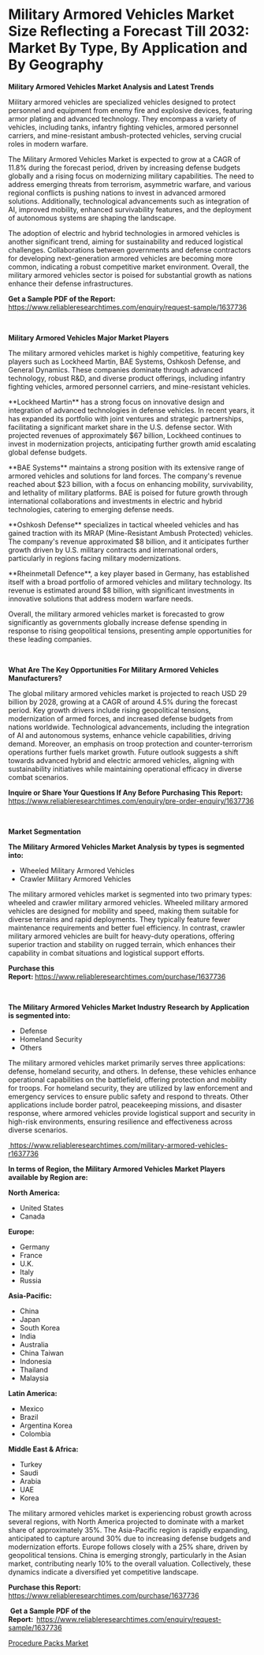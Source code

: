 <p><h1>Military Armored Vehicles Market Size Reflecting a Forecast Till 2032: Market By Type, By Application and By Geography</h1></p><p><strong>Military Armored Vehicles Market Analysis and Latest Trends</strong></p>
<p><p>Military armored vehicles are specialized vehicles designed to protect personnel and equipment from enemy fire and explosive devices, featuring armor plating and advanced technology. They encompass a variety of vehicles, including tanks, infantry fighting vehicles, armored personnel carriers, and mine-resistant ambush-protected vehicles, serving crucial roles in modern warfare.</p><p>The Military Armored Vehicles Market is expected to grow at a CAGR of 11.8% during the forecast period, driven by increasing defense budgets globally and a rising focus on modernizing military capabilities. The need to address emerging threats from terrorism, asymmetric warfare, and various regional conflicts is pushing nations to invest in advanced armored solutions. Additionally, technological advancements such as integration of AI, improved mobility, enhanced survivability features, and the deployment of autonomous systems are shaping the landscape.</p><p>The adoption of electric and hybrid technologies in armored vehicles is another significant trend, aiming for sustainability and reduced logistical challenges. Collaborations between governments and defense contractors for developing next-generation armored vehicles are becoming more common, indicating a robust competitive market environment. Overall, the military armored vehicles sector is poised for substantial growth as nations enhance their defense infrastructures.</p></p>
<p><strong>Get a Sample PDF of the Report:&nbsp;</strong> <a href="https://www.reliableresearchtimes.com/enquiry/request-sample/1637736?utm_campaign=2230&utm_medium=2&utm_source=Github&utm_content=ia&utm_term=07032025&utm_id=military-armored-vehicles">https://www.reliableresearchtimes.com/enquiry/request-sample/1637736</a></p>
<p>&nbsp;</p>
<p><strong>Military Armored Vehicles Major Market Players</strong></p>
<p><p>The military armored vehicles market is highly competitive, featuring key players such as Lockheed Martin, BAE Systems, Oshkosh Defense, and General Dynamics. These companies dominate through advanced technology, robust R&D, and diverse product offerings, including infantry fighting vehicles, armored personnel carriers, and mine-resistant vehicles.</p><p>**Lockheed Martin** has a strong focus on innovative design and integration of advanced technologies in defense vehicles. In recent years, it has expanded its portfolio with joint ventures and strategic partnerships, facilitating a significant market share in the U.S. defense sector. With projected revenues of approximately $67 billion, Lockheed continues to invest in modernization projects, anticipating further growth amid escalating global defense budgets.</p><p>**BAE Systems** maintains a strong position with its extensive range of armored vehicles and solutions for land forces. The company's revenue reached about $23 billion, with a focus on enhancing mobility, survivability, and lethality of military platforms. BAE is poised for future growth through international collaborations and investments in electric and hybrid technologies, catering to emerging defense needs.</p><p>**Oshkosh Defense** specializes in tactical wheeled vehicles and has gained traction with its MRAP (Mine-Resistant Ambush Protected) vehicles. The company's revenue approximated $8 billion, and it anticipates further growth driven by U.S. military contracts and international orders, particularly in regions facing military modernizations.</p><p>**Rheinmetall Defence**, a key player based in Germany, has established itself with a broad portfolio of armored vehicles and military technology. Its revenue is estimated around $8 billion, with significant investments in innovative solutions that address modern warfare needs.</p><p>Overall, the military armored vehicles market is forecasted to grow significantly as governments globally increase defense spending in response to rising geopolitical tensions, presenting ample opportunities for these leading companies.</p></p>
<p>&nbsp;</p>
<p><strong>What Are The Key Opportunities For Military Armored Vehicles Manufacturers?</strong></p>
<p><p>The global military armored vehicles market is projected to reach USD 29 billion by 2028, growing at a CAGR of around 4.5% during the forecast period. Key growth drivers include rising geopolitical tensions, modernization of armed forces, and increased defense budgets from nations worldwide. Technological advancements, including the integration of AI and autonomous systems, enhance vehicle capabilities, driving demand. Moreover, an emphasis on troop protection and counter-terrorism operations further fuels market growth. Future outlook suggests a shift towards advanced hybrid and electric armored vehicles, aligning with sustainability initiatives while maintaining operational efficacy in diverse combat scenarios.</p></p>
<p><strong>Inquire or Share Your Questions If Any Before Purchasing This Report:</strong> <a href="https://www.reliableresearchtimes.com/enquiry/pre-order-enquiry/1637736?utm_campaign=2230&utm_medium=2&utm_source=Github&utm_content=ia&utm_term=07032025&utm_id=military-armored-vehicles">https://www.reliableresearchtimes.com/enquiry/pre-order-enquiry/1637736</a></p>
<p>&nbsp;</p>
<p><strong>Market Segmentation</strong></p>
<p><strong>The Military Armored Vehicles Market Analysis by types is segmented into:</strong></p>
<p><ul><li>Wheeled Military Armored Vehicles</li><li>Crawler Military Armored Vehicles</li></ul></p>
<p><p>The military armored vehicles market is segmented into two primary types: wheeled and crawler military armored vehicles. Wheeled military armored vehicles are designed for mobility and speed, making them suitable for diverse terrains and rapid deployments. They typically feature fewer maintenance requirements and better fuel efficiency. In contrast, crawler military armored vehicles are built for heavy-duty operations, offering superior traction and stability on rugged terrain, which enhances their capability in combat situations and logistical support efforts.</p></p>
<p><strong>Purchase this Report:&nbsp;</strong><a href="https://www.reliableresearchtimes.com/purchase/1637736?utm_campaign=2230&utm_medium=2&utm_source=Github&utm_content=ia&utm_term=07032025&utm_id=military-armored-vehicles">https://www.reliableresearchtimes.com/purchase/1637736</a></p>
<p>&nbsp;</p>
<p><strong>The Military Armored Vehicles Market Industry Research by Application is segmented into:</strong></p>
<p><ul><li>Defense</li><li>Homeland Security</li><li>Others</li></ul></p>
<p><p>The military armored vehicles market primarily serves three applications: defense, homeland security, and others. In defense, these vehicles enhance operational capabilities on the battlefield, offering protection and mobility for troops. For homeland security, they are utilized by law enforcement and emergency services to ensure public safety and respond to threats. Other applications include border patrol, peacekeeping missions, and disaster response, where armored vehicles provide logistical support and security in high-risk environments, ensuring resilience and effectiveness across diverse scenarios.</p></p>
<p><a href="https://www.reliableresearchtimes.com/military-armored-vehicles-r1637736?utm_campaign=2230&utm_medium=2&utm_source=Github&utm_content=ia&utm_term=07032025&utm_id=military-armored-vehicles">&nbsp;https://www.reliableresearchtimes.com/military-armored-vehicles-r1637736</a></p>
<p><strong>In terms of Region, the Military Armored Vehicles Market Players available by Region are:</strong></p>
<p>
    <p> <strong> North America: </strong>
        <ul>
            <li>United States</li>
            <li>Canada</li>
        </ul>
        </p> 
    <p> <strong> Europe: </strong>
        <ul>
            <li>Germany</li>
            <li>France</li>
            <li>U.K.</li>
            <li>Italy</li>
            <li>Russia</li>
        </ul>
        </p> 
    <p> <strong> Asia-Pacific: </strong>
        <ul>
            <li>China</li>
            <li>Japan</li>
            <li>South Korea</li>
            <li>India</li>
            <li>Australia</li>
            <li>China Taiwan</li>
            <li>Indonesia</li>
            <li>Thailand</li>
            <li>Malaysia</li>
        </ul>
        </p> 
    <p> <strong> Latin America: </strong>
        <ul>
            <li>Mexico</li>
            <li>Brazil</li>
            <li>Argentina Korea</li>
            <li>Colombia</li>
        </ul>
        </p> 
    <p> <strong> Middle East & Africa: </strong>
        <ul>
            <li>Turkey</li>
            <li>Saudi</li>
            <li>Arabia</li>
            <li>UAE</li>
            <li>Korea</li>
        </ul>
    </p>
    </p>
<p><p>The military armored vehicles market is experiencing robust growth across several regions, with North America projected to dominate with a market share of approximately 35%. The Asia-Pacific region is rapidly expanding, anticipated to capture around 30% due to increasing defense budgets and modernization efforts. Europe follows closely with a 25% share, driven by geopolitical tensions. China is emerging strongly, particularly in the Asian market, contributing nearly 10% to the overall valuation. Collectively, these dynamics indicate a diversified yet competitive landscape.</p></p>
<p><strong>Purchase this Report: </strong><a href="https://www.reliableresearchtimes.com/purchase/1637736?utm_campaign=2230&utm_medium=2&utm_source=Github&utm_content=ia&utm_term=07032025&utm_id=military-armored-vehicles">https://www.reliableresearchtimes.com/purchase/1637736</a></p>
<p>&nbsp;<strong>Get a Sample PDF of the Report:&nbsp;&nbsp;</strong><a href="https://www.reliableresearchtimes.com/enquiry/request-sample/1637736?utm_campaign=2230&utm_medium=2&utm_source=Github&utm_content=ia&utm_term=07032025&utm_id=military-armored-vehicles">https://www.reliableresearchtimes.com/enquiry/request-sample/1637736</a></p>
<p><strong></strong></p>
<p><p><a href="https://github.com/luckyshygirl/Market-Research-Report-List-7/blob/main/procedure-packs-market.md?utm_campaign=2230&utm_medium=2&utm_source=Github&utm_content=ia&utm_term=07032025&utm_id=military-armored-vehicles">Procedure Packs Market</a></p></p>